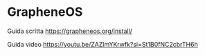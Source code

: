 # GrapheneOS

Guida scritta
https://grapheneos.org/install/

Guida video
https://youtu.be/ZAZlmYKrwfk?si=St1B0fNC2cbrTH6h
